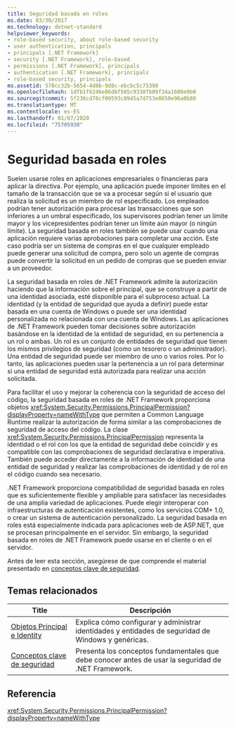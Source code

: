 ```yaml
---
title: Seguridad basada en roles
ms.date: 03/30/2017
ms.technology: dotnet-standard
helpviewer_keywords:
- role-based security, about role-based security
- user authentication, principals
- principals [.NET Framework]
- security [.NET Framework], role-based
- permissions [.NET Framework], principals
- authentication [.NET Framework], principals
- role-based security, principals
ms.assetid: 578cc32b-5654-4d8b-9d8c-ebcbc5c75390
ms.openlocfilehash: 1dfb1f6246e86d6f565c9338fb09f34a1608e9b0
ms.sourcegitcommit: 5f236cd78cf09593c8945a7d753e0850e96a0b80
ms.translationtype: MT
ms.contentlocale: es-ES
ms.lasthandoff: 01/07/2020
ms.locfileid: "75705930"
---
```

# <a name="role-based-security"></a>Seguridad basada en roles
Suelen usarse roles en aplicaciones empresariales o financieras para aplicar la directiva. Por ejemplo, una aplicación puede imponer límites en el tamaño de la transacción que se va a procesar según si el usuario que realiza la solicitud es un miembro de rol especificado. Los empleados podrían tener autorización para procesar las transacciones que son inferiores a un umbral especificado, los supervisores podrían tener un límite mayor y los vicepresidentes podrían tener un límite aún mayor (o ningún límite). La seguridad basada en roles también se puede usar cuando una aplicación requiere varias aprobaciones para completar una acción. Este caso podría ser un sistema de compras en el que cualquier empleado puede generar una solicitud de compra, pero solo un agente de compras puede convertir la solicitud en un pedido de compras que se pueden enviar a un proveedor.  
  
 La seguridad basada en roles de .NET Framework admite la autorización haciendo que la información sobre el principal, que se construye a partir de una identidad asociada, esté disponible para el subproceso actual. La identidad (y la entidad de seguridad que ayuda a definir) puede estar basada en una cuenta de Windows o puede ser una identidad personalizada no relacionada con una cuenta de Windows. Las aplicaciones de .NET Framework pueden tomar decisiones sobre autorización basándose en la identidad de la entidad de seguridad, en su pertenencia a un rol o ambas. Un rol es un conjunto de entidades de seguridad que tienen los mismos privilegios de seguridad (como un tesorero o un administrador). Una entidad de seguridad puede ser miembro de uno o varios roles. Por lo tanto, las aplicaciones pueden usar la pertenencia a un rol para determinar si una entidad de seguridad está autorizada para realizar una acción solicitada.  
  
 Para facilitar el uso y mejorar la coherencia con la seguridad de acceso del código, la seguridad basada en roles de .NET Framework proporciona objetos <xref:System.Security.Permissions.PrincipalPermission?displayProperty=nameWithType> que permiten a Common Language Runtime realizar la autorización de forma similar a las comprobaciones de seguridad de acceso del código. La clase <xref:System.Security.Permissions.PrincipalPermission> representa la identidad o el rol con los que la entidad de seguridad debe coincidir y es compatible con las comprobaciones de seguridad declarativa e imperativa. También puede acceder directamente a la información de identidad de una entidad de seguridad y realizar las comprobaciones de identidad y de rol en el código cuando sea necesario.  
  
 .NET Framework proporciona compatibilidad de seguridad basada en roles que es suficientemente flexible y ampliable para satisfacer las necesidades de una amplia variedad de aplicaciones. Puede elegir interoperar con infraestructuras de autenticación existentes, como los servicios COM+ 1.0, o crear un sistema de autenticación personalizado. La seguridad basada en roles está especialmente indicada para aplicaciones web de ASP.NET, que se procesan principalmente en el servidor. Sin embargo, la seguridad basada en roles de .NET Framework puede usarse en el cliente o en el servidor.  
  
 Antes de leer esta sección, asegúrese de que comprende el material presentado en [conceptos clave de seguridad](../../../docs/standard/security/key-security-concepts.md).  
  
## <a name="related-topics"></a>Temas relacionados  
  
|Title|Descripción|  
|-----------|-----------------|  
|[Objetos Principal e Identity](../../../docs/standard/security/principal-and-identity-objects.md)|Explica cómo configurar y administrar identidades y entidades de seguridad de Windows y genéricas.|  
|[Conceptos clave de seguridad](../../../docs/standard/security/key-security-concepts.md)|Presenta los conceptos fundamentales que debe conocer antes de usar la seguridad de .NET Framework.|  
  
## <a name="reference"></a>Referencia  
 <xref:System.Security.Permissions.PrincipalPermission?displayProperty=nameWithType>
